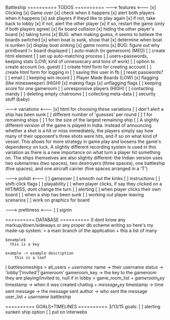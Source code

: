 Battleship
========== TODOS ==========
  ---> features <---
    [x] Clicking
    [x] Game over
      [x] check when it happens
      [x] alert both players when it happens
      [x] ask players if theyd like to play again
      [x] if not, take back to lobby
      [x] if not, alert the other player
      [x] if so, restart the game (only if both players agree)
    [x] fix board collision
    [x] hiding the other player's board
    [x] taking turns
    [x] BUG: when making guess, it seems to believe the boards switched
    [x] when boat is sunk, show that
        [x] determine when boat is sunken
    [x] display boat sinking
    [x] game rooms
    [x] BUG: figure out why printboard != board displayed
    [ ] auto-match (in gameroom) (MED)
        [ ] create html element
        [ ] set up auto-matching process
    [ ] users+passwords, keeping stats (LOW, kind of unnessecary and tons of work)
        [ ] option to create account (vs. guest)
        [ ] create html form for creating account
        [ ] create html form for logging in
        [ ] saving this user in fb
        [ ] reset passwords?
        [ ] email
        [ ] keeping win record
    [ ] Player Made Boards (LOW)
    [x] flagging (like minesweeper) (HIGH)
        [x] making flags
        [x] unflagging flags
    [ ] keeping score for one gameroom
    [ ] unresponsive players (HIGH)
    [ ] contacting mandy
    [ ] deleting empty chatrooms
    [ ] collecting meta-data
    [ ] security stuff (baby)

  ---> variations <---
      [x] html for choosing these variations
      [ ] don't alert a ship has been sunk
      [ ] different number of 'guesses' per round
          [ ] 1 for remaining ships
          [ ] 1 for the size of the largest remaining ship
      [ ] A slightly different version of the game is played in India. Instead of announcing whether a shot is a hit or miss immediately, the players simply say how many of their opponent's three shots were hits, and if so on what kind of vessel. This allows for more strategy in game play and loosens the game's dependency on luck. A slightly different recording system is used in this variation as there is a new importance on what turn a player hit something on. The ships themselves are also slightly different: the Indian version uses two submarines (two spaces), two destroyers (three spaces), one battleship (five spaces), and one aircraft carrier (five spaces arranged in a 'T')

  ---> polish <---
    [ ] gameover
        [ ] smooth out the kinks
    [ ] instructions
        [ ] shift-click flags
    [ ] playability
        [ ] when player clicks, if say they clicked on a HIT/MISS, dont change the turn
    [ ] alerting
        [ ] when player clicks their own board
        [ ] when a ship has been sunk
    [ ] working out player leaving scenarios
    [ ] work on graphics for board

  ---> prettiness <---
      [ ] signin

========== DATABASE ==========
  (I dont know any markup/down/sideways or any proper db scheme writing so here's my made-up system:
    > a main branch of the application
    + this a list of many

    $example$
      this is a key

    example -> example description
        this is a leaf

  )
  battlesomeships
      > all_users
          + $username$
              name -> their username
              status -> 'lobby'|'invited'|'gameroom'
              gameroom_key -> the key to the gameroom they are playing/invited to, null if in lobby
      > game_room_list
          + $gameroom_key$
              timestamp -> when it was created
              chatlog
                  + $message_key$
                      timestamp -> time sent
                      message -> the message sent
                      author -> who sent the message
              user_list
                  + $username$
              battleship


========== GOALS+TIMELINES ==========
  3/13/15 goals:
    [ ] alerting sunken ship option
    [ ] put on interwebs